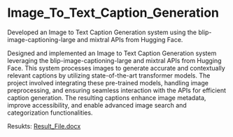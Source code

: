 # Image_To_Text_Caption_Generation
Developed an Image to Text Caption Generation system using the blip-image-captioning-large and mixtral APIs from Hugging Face.


Designed and implemented an Image to Text Caption Generation system leveraging the blip-image-captioning-large and mixtral APIs from Hugging Face. This system processes images to generate accurate and contextually relevant captions by utilizing state-of-the-art transformer models. The project involved integrating these pre-trained models, handling image preprocessing, and ensuring seamless interaction with the APIs for efficient caption generation. The resulting captions enhance image metadata, improve accessibility, and enable advanced image search and categorization functionalities.


Resukts:
[Result_File.docx](https://github.com/user-attachments/files/15525907/Result_File.docx)
